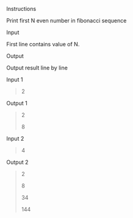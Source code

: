 Instructions

Print first N even number in fibonacci sequence

Input

First line contains value of N.

Output

Output result line by line

Input 1

>2

Output 1

>2
>
>8

Input 2

>4

Output 2

>2
>
>8
>
>34
>
>144
